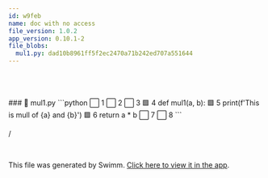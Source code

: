 ```yaml
---
id: w9feb
name: doc with no access
file_version: 1.0.2
app_version: 0.10.1-2
file_blobs:
  mul1.py: dad10b8961ff5f2ec2470a71b242ed707a551644
---
```


<br/>

<br/>

<br/>
<!-- NOTE-swimm-snippet: the lines below link your snippet to Swimm -->
### 📄 mul1.py
```python
⬜ 1      
⬜ 2      
⬜ 3      
🟩 4      def mul1(a, b):
🟩 5          print(f'This is mull of {a} and {b}')
🟩 6          return a * b
⬜ 7      
⬜ 8      
```

<br/>

/

<br/>

This file was generated by Swimm. [Click here to view it in the app](https://swimm-web-app.web.app/repos/Z2l0aHViJTNBJTNBdDElM0ElM0FlcmFuLXN3aW1t/docs/w9feb).